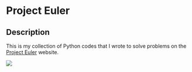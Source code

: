 # Project Euler
## Description ##
This is my collection of Python codes that I wrote to solve problems on the [Project Euler](https://projecteuler.net) website.

![](https://projecteuler.net/profile/sblatti.png)
